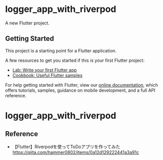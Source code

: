 # logger_app_with_riverpod

A new Flutter project.

## Getting Started

This project is a starting point for a Flutter application.

A few resources to get you started if this is your first Flutter project:

- [Lab: Write your first Flutter app](https://flutter.dev/docs/get-started/codelab)
- [Cookbook: Useful Flutter samples](https://flutter.dev/docs/cookbook)

For help getting started with Flutter, view our
[online documentation](https://flutter.dev/docs), which offers tutorials,
samples, guidance on mobile development, and a full API reference.
# logger_app_with_riverpod

## Reference
- 【Flutter】Riverpodを使ってToDoアプリを作ってみた
https://qiita.com/hammer0802/items/0a12d129222441a3a91c
